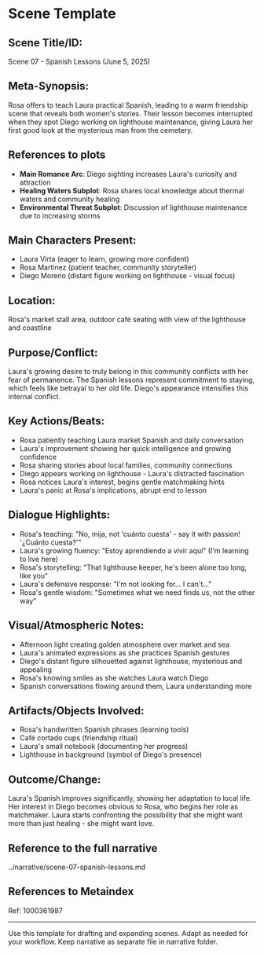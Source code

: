 # Scene Template

## Scene Title/ID:
Scene 07 - Spanish Lessons (June 5, 2025)

## Meta-Synopsis:
Rosa offers to teach Laura practical Spanish, leading to a warm friendship scene that reveals both women's stories. Their lesson becomes interrupted when they spot Diego working on lighthouse maintenance, giving Laura her first good look at the mysterious man from the cemetery.

## References to plots
- **Main Romance Arc**: Diego sighting increases Laura's curiosity and attraction
- **Healing Waters Subplot**: Rosa shares local knowledge about thermal waters and community healing
- **Environmental Threat Subplot**: Discussion of lighthouse maintenance due to increasing storms

## Main Characters Present:
- Laura Virta (eager to learn, growing more confident)
- Rosa Martinez (patient teacher, community storyteller)
- Diego Moreno (distant figure working on lighthouse - visual focus)

## Location:
Rosa's market stall area, outdoor café seating with view of the lighthouse and coastline

## Purpose/Conflict:
Laura's growing desire to truly belong in this community conflicts with her fear of permanence. The Spanish lessons represent commitment to staying, which feels like betrayal to her old life. Diego's appearance intensifies this internal conflict.

## Key Actions/Beats:
- Rosa patiently teaching Laura market Spanish and daily conversation
- Laura's improvement showing her quick intelligence and growing confidence
- Rosa sharing stories about local families, community connections
- Diego appears working on lighthouse - Laura's distracted fascination
- Rosa notices Laura's interest, begins gentle matchmaking hints
- Laura's panic at Rosa's implications, abrupt end to lesson

## Dialogue Highlights:
- Rosa's teaching: "No, mija, not 'cuánto cuesta' - say it with passion! '¿Cuánto cuesta?'"
- Laura's growing fluency: "Estoy aprendiendo a vivir aquí" (I'm learning to live here)
- Rosa's storytelling: "That lighthouse keeper, he's been alone too long, like you"
- Laura's defensive response: "I'm not looking for... I can't..."
- Rosa's gentle wisdom: "Sometimes what we need finds us, not the other way"

## Visual/Atmospheric Notes:
- Afternoon light creating golden atmosphere over market and sea
- Laura's animated expressions as she practices Spanish gestures
- Diego's distant figure silhouetted against lighthouse, mysterious and appealing
- Rosa's knowing smiles as she watches Laura watch Diego
- Spanish conversations flowing around them, Laura understanding more

## Artifacts/Objects Involved:
- Rosa's handwritten Spanish phrases (learning tools)
- Café cortado cups (friendship ritual)
- Laura's small notebook (documenting her progress)
- Lighthouse in background (symbol of Diego's presence)

## Outcome/Change:
Laura's Spanish improves significantly, showing her adaptation to local life. Her interest in Diego becomes obvious to Rosa, who begins her role as matchmaker. Laura starts confronting the possibility that she might want more than just healing - she might want love.

## Reference to the full narrative
../narrative/scene-07-spanish-lessons.md

## References to Metaindex
Ref: 1000361987

---
Use this template for drafting and expanding scenes. Adapt as needed for your workflow. Keep narrative as separate file in narrative folder.
